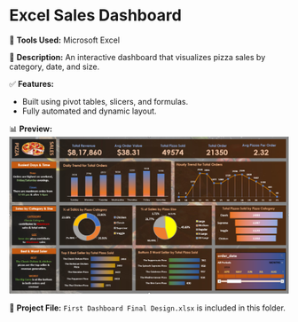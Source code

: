 # Excel Sales Dashboard

📌 **Tools Used:** Microsoft Excel

📝 **Description:** An interactive dashboard that visualizes pizza sales by category, date, and size.

✅ **Features:**
- Built using pivot tables, slicers, and formulas.
- Fully automated and dynamic layout.

📊 **Preview:**
![Excel Sales Dashboard](https://github.com/Maharab022/Maharab022/blob/main/excel_dashboard.png?raw=true)

📁 **Project File:** `First Dashboard Final Design.xlsx` is included in this folder.
